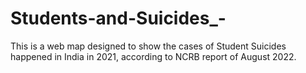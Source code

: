 # Students-and-Suicides_-
This is a web map designed to show the cases of Student Suicides happened in India in 2021, according to NCRB report of August 2022.

